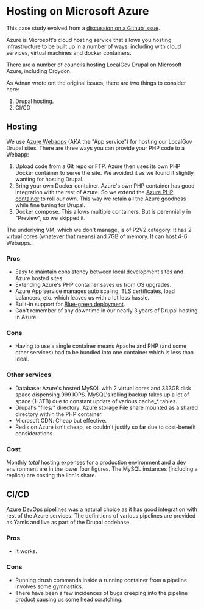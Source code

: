 # Hosting on Microsoft Azure

This case study evolved from a [discussion on a Github issue](https://github.com/localgovdrupal/localgov/issues/497).

Azure is Microsoft's cloud hosting service that allows you hosting
infrastructure to be built up in a number of ways, including with cloud
services, virtual machines and docker containers.

There are a number of councils hosting LocalGov Drupal on Microsoft Azure,
including Croydon.

As Adnan wrote ont the original issues, there are two things to consider here:

1. Drupal hosting.
2. CI/CD

## Hosting
We use [Azure Webapps](https://learn.microsoft.com/en-us/azure/app-service/)
(AKA the "App service") for hosting our LocalGov Drupal sites.  There are three
ways you can provide your PHP code to a Webapp:

1. Upload code from a Git repo or FTP.  Azure then uses its own PHP Docker
container to serve the site.  We avoided it as we found it slightly wanting for
hosting Drupal.
2. Bring your own Docker container.  Azure's own PHP container has good
integration with the rest of Azure.  So we extend the
[Azure PHP container](https://mcr.microsoft.com/v2/appsvc/php/tags/list)
to roll our own.  This way we retain all the Azure goodness while fine tuning
for Drupal.
3. Docker compose.  This allows multiple containers.  But is perennially in
"Preview", so we skipped it.

The underlying VM, which we don't manage, is of P2V2 category.  It has 2 virtual
cores (whatever that means) and 7GB of memory.  It can host 4-6 Webapps.

### Pros
- Easy to maintain consistency between local development sites and Azure hosted
sites.
- Extending Azure's PHP container saves us from OS upgrades.
- Azure App service manages auto scaling, TLS certificates, load balancers, etc.
which leaves us with a lot less hassle.
- Built-in support for [Blue-green deployment](https://en.wikipedia.org/wiki/Blue-green_deployment).
- Can't remember of any downtime in our nearly 3 years of Drupal hosting in
Azure.

### Cons
- Having to use a single container means Apache and PHP (and some other
services) had to be bundled into one container which is less than ideal.

### Other services
- Database: Azure's hosted MySQL with 2 virtual cores and 333GB disk space
dispensing 999 IOPS.  MySQL's rolling backup takes up a lot of space (1-3TB)
due to constant update of various cache_* tables.
- Drupal's "files/" directory: Azure storage File share mounted as a shared
directory within the PHP container.
- Microsoft CDN.  Cheap but effective.
- Redis on Azure isn't cheap, so couldn't justify so far due to cost-benefit
considerations.

### Cost
Monthly *total* hosting expenses for a production environment and a dev
environment are in the lower four figures.  The MySQL instances (including a
replica) are costing the lion's share.

## CI/CD
[Azure DevOps pipelines](https://docs.microsoft.com/en-us/azure/devops/pipelines/get-started/what-is-azure-pipelines)
was a natural choice as it has good integration with rest of the Azure services.
The definitions of various pipelines are provided as Yamls and live as part of
the Drupal codebase.

### Pros
- It works.

### Cons
- Running drush commands inside a running container from a pipeline involves
some gymnastics.
- There have been a few incidences of bugs creeping into the pipeline product
causing us some head scratching.